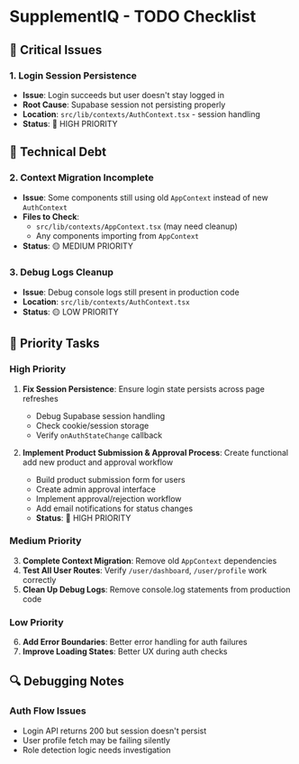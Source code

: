 # SupplementIQ - TODO Checklist

## 🚨 Critical Issues

### 1. Login Session Persistence
- **Issue**: Login succeeds but user doesn't stay logged in
- **Root Cause**: Supabase session not persisting properly
- **Location**: `src/lib/contexts/AuthContext.tsx` - session handling
- **Status**: 🔴 HIGH PRIORITY

## 🔧 Technical Debt

### 2. Context Migration Incomplete
- **Issue**: Some components still using old `AppContext` instead of new `AuthContext`
- **Files to Check**:
  - `src/lib/contexts/AppContext.tsx` (may need cleanup)
  - Any components importing from `AppContext`
- **Status**: 🟡 MEDIUM PRIORITY

### 3. Debug Logs Cleanup
- **Issue**: Debug console logs still present in production code
- **Location**: `src/lib/contexts/AuthContext.tsx`
- **Status**: 🟡 LOW PRIORITY

## 🎯 Priority Tasks

### High Priority
1. **Fix Session Persistence**: Ensure login state persists across page refreshes
   - Debug Supabase session handling
   - Check cookie/session storage
   - Verify `onAuthStateChange` callback

2. **Implement Product Submission & Approval Process**: Create functional add new product and approval workflow
   - Build product submission form for users
   - Create admin approval interface
   - Implement approval/rejection workflow
   - Add email notifications for status changes
   - **Status**: 🔴 HIGH PRIORITY

### Medium Priority
3. **Complete Context Migration**: Remove old `AppContext` dependencies
4. **Test All User Routes**: Verify `/user/dashboard`, `/user/profile` work correctly
5. **Clean Up Debug Logs**: Remove console.log statements from production code

### Low Priority
6. **Add Error Boundaries**: Better error handling for auth failures
7. **Improve Loading States**: Better UX during auth checks

## 🔍 Debugging Notes

### Auth Flow Issues
- Login API returns 200 but session doesn't persist
- User profile fetch may be failing silently
- Role detection logic needs investigation